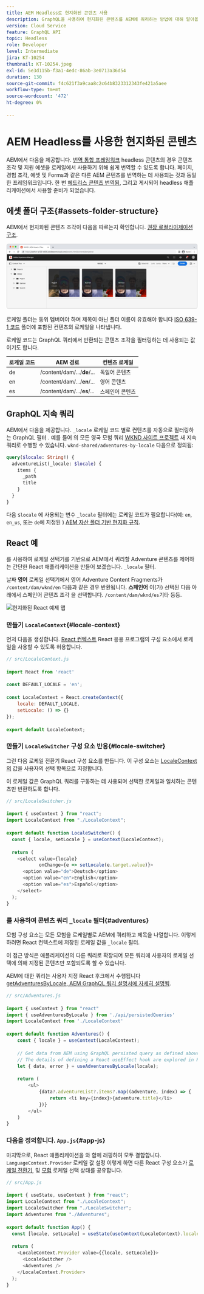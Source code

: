 ```yaml
---
title: AEM Headless로 현지화된 콘텐츠 사용
description: GraphQL을 사용하여 현지화된 콘텐츠를 AEM에 쿼리하는 방법에 대해 알아봅니다.
version: Cloud Service
feature: GraphQL API
topic: Headless
role: Developer
level: Intermediate
jira: KT-10254
thumbnail: KT-10254.jpeg
exl-id: 5e3d115b-f3a1-4edc-86ab-3e0713a36d54
duration: 130
source-git-commit: f4c621f3a9caa8c2c64b8323312343fe421a5aee
workflow-type: tm+mt
source-wordcount: '472'
ht-degree: 0%

---
```


# AEM Headless를 사용한 현지화된 콘텐츠

AEM에서 다음을 제공합니다. [번역 통합 프레임워크](https://experienceleague.adobe.com/docs/experience-manager-cloud-service/content/sites/administering/reusing-content/translation/integration-framework.html) headless 콘텐츠의 경우 콘텐츠 조각 및 지원 에셋을 로케일에서 사용하기 위해 쉽게 번역할 수 있도록 합니다. 페이지, 경험 조각, 에셋 및 Forms과 같은 다른 AEM 콘텐츠를 번역하는 데 사용되는 것과 동일한 프레임워크입니다. 한 번 [헤드리스 콘텐츠 번역됨](https://experienceleague.adobe.com/docs/experience-manager-cloud-service/content/headless/journeys/translation/overview.html?lang=ko-KR), 그리고 게시되어 headless 애플리케이션에서 사용할 준비가 되었습니다.

## 에셋 폴더 구조{#assets-folder-structure}

AEM에서 현지화된 콘텐츠 조각이 다음을 따르는지 확인합니다. [권장 로컬라이제이션 구조](https://experienceleague.adobe.com/docs/experience-manager-cloud-service/content/headless/journeys/translation/getting-started.html#recommended-structure).

![현지화된 AEM assets 폴더](./assets/localized-content/asset-folders.jpg)

로케일 폴더는 동위 멤버여야 하며 제목이 아닌 폴더 이름이 유효해야 합니다 [ISO 639-1 코드](https://en.wikipedia.org/wiki/List_of_ISO_639-1_codes) 폴더에 포함된 컨텐츠의 로케일을 나타냅니다.

로케일 코드는 GraphQL 쿼리에서 반환되는 콘텐츠 조각을 필터링하는 데 사용되는 값이기도 합니다.

| 로케일 코드 | AEM 경로 | 컨텐츠 로케일 |
|--------------------------------|----------|----------|
| de | /content/dam/.../**de**/... | 독일어 콘텐츠 |
| en | /content/dam/.../**en**/... | 영어 콘텐츠 |
| es | /content/dam/.../**es**/... | 스페인어 콘텐츠 |

## GraphQL 지속 쿼리

AEM에서 다음을 제공합니다. `_locale` 로케일 코드 별로 컨텐츠를 자동으로 필터링하는 GraphQL 필터 . 예를 들어 의 모든 영국 모험 쿼리 [WKND 사이트 프로젝트](https://github.com/adobe/aem-guides-wknd) 새 지속 쿼리로 수행할 수 있습니다. `wknd-shared/adventures-by-locale` 다음으로 정의됨:

```graphql
query($locale: String!) {
  adventureList(_locale: $locale) {
    items {      
      _path
      title
    }
  }
}
```

다음 `$locale` 에 사용되는 변수 `_locale` 필터에는 로케일 코드가 필요합니다(예: `en`, `en_us`, 또는 `de`에 지정된 ) [AEM 자산 폴더 기반 현지화 규칙](#assets-folder-structure).

## React 예

를 사용하여 로케일 선택기를 기반으로 AEM에서 쿼리할 Adventure 콘텐츠를 제어하는 간단한 React 애플리케이션을 만들어 보겠습니다. `_locale` 필터.

날짜 __영어__ 로케일 선택기에서 영어 Adventure Content Fragments가 `/content/dam/wknd/en` 다음과 같은 경우 반환됩니다. __스페인어__ 이(가) 선택된 다음 아래에서 스페인어 콘텐츠 조각 을 선택합니다. `/content/dam/wknd/es`기타 등등.

![현지화된 React 예제 앱](./assets/localized-content/react-example.png)

### 만들기 `LocaleContext`{#locale-context}

먼저 다음을 생성합니다. [React 컨텍스트](https://reactjs.org/docs/context.html) React 응용 프로그램의 구성 요소에서 로케일을 사용할 수 있도록 허용합니다.

```javascript
// src/LocaleContext.js

import React from 'react'

const DEFAULT_LOCALE = 'en';

const LocaleContext = React.createContext({
    locale: DEFAULT_LOCALE, 
    setLocale: () => {}
});

export default LocaleContext;
```

### 만들기 `LocaleSwitcher` 구성 요소 반응{#locale-switcher}

그런 다음 로케일 전환기 React 구성 요소를 만듭니다. 이 구성 요소는 [LocaleContext의](#locale-context) 값을 사용자의 선택 항목으로 지정합니다.

이 로케일 값은 GraphQL 쿼리를 구동하는 데 사용되며 선택한 로케일과 일치하는 콘텐츠만 반환하도록 합니다.

```javascript
// src/LocaleSwitcher.js

import { useContext } from "react";
import LocaleContext from "./LocaleContext";

export default function LocaleSwitcher() {
  const { locale, setLocale } = useContext(LocaleContext);

  return (
    <select value={locale}
            onChange={e => setLocale(e.target.value)}>
      <option value="de">Deutsch</option>
      <option value="en">English</option>
      <option value="es">Español</option>
    </select>
  );
}
```

### 를 사용하여 콘텐츠 쿼리 `_locale` 필터{#adventures}

모험 구성 요소는 모든 모험을 로케일별로 AEM에 쿼리하고 제목을 나열합니다. 이렇게 하려면 React 컨텍스트에 저장된 로케일 값을 `_locale` 필터.

이 접근 방식은 애플리케이션의 다른 쿼리로 확장되어 모든 쿼리에 사용자의 로케일 선택에 의해 지정된 콘텐츠만 포함되도록 할 수 있습니다.

AEM에 대한 쿼리는 사용자 지정 React 후크에서 수행됩니다 [getAdventuresByLocale, AEM GraphQL 쿼리 설명서에 자세히 설명됨](./aem-headless-sdk.md).

```javascript
// src/Adventures.js

import { useContext } from "react"
import { useAdventuresByLocale } from './api/persistedQueries'
import LocaleContext from './LocaleContext'

export default function Adventures() {
    const { locale } = useContext(LocaleContext);

    // Get data from AEM using GraphQL persisted query as defined above 
    // The details of defining a React useEffect hook are explored in How to > AEM Headless SDK
    let { data, error } = useAdventuresByLocale(locale);

    return (
        <ul>
            {data?.adventureList?.items?.map((adventure, index) => { 
                return <li key={index}>{adventure.title}</li>
            })}
        </ul>
    )
}
```

### 다음을 정의합니다. `App.js`{#app-js}

마지막으로, React 애플리케이션을 와 함께 래핑하여 모두 결합합니다. `LanguageContext.Provider` 로케일 값 설정 이렇게 하면 다른 React 구성 요소가 [로케일 전환기](#locale-switcher), 및 [모험](#adventures) 로케일 선택 상태를 공유합니다.

```javascript
// src/App.js

import { useState, useContext } from "react";
import LocaleContext from "./LocaleContext";
import LocaleSwitcher from "./LocaleSwitcher";
import Adventures from "./Adventures";

export default function App() {
  const [locale, setLocale] = useState(useContext(LocaleContext).locale);

  return (
    <LocaleContext.Provider value={{locale, setLocale}}>
      <LocaleSwitcher />
      <Adventures />
    </LocaleContext.Provider>
  );
}
```
